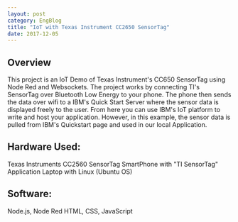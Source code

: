 ```yaml
---
layout: post
category: EngBlog
title: "IoT with Texas Instrument CC2650 SensorTag"
date: 2017-12-05
---
```


## Overview
This project is an IoT Demo of Texas Instrument's CC650 SensorTag using Node Red and Websockets.  The project works by connecting TI's SensorTag over Bluetooth Low Energy to your phone. The phone then sends the data over wifi to a IBM's Quick Start Server where the sensor data is displayed freely to the user.  From here you can use IBM's IoT platform to write and host your application.  However, in this example, the sensor data is pulled from IBM's Quickstart page and used in our local Application.

## Hardware Used:
Texas Instruments CC2560 SensorTag
SmartPhone with "TI SensorTag" Application
Laptop with Linux (Ubuntu OS)

## Software:
Node.js, Node Red
HTML, CSS, JavaScript
